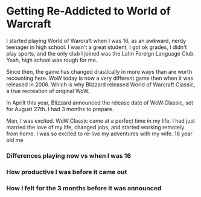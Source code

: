 # Getting Re-Addicted to World of Warcraft

I started playing World of Warcraft when I was 16, as an awkward, nerdy teenager in high school. I wasn't a great student, I got ok grades, I didn't play sports, and the only club I joined was the Latin Foreign Language Club. Yeah, high school was rough for me. 

Since then, the game has changed drastically in more ways than are worth recounting here. WoW today is now a very different game then when it was released in 2006. Which is why Blizzard released World of Warcraft Classic, a true recreation of original WoW. 

In Aprilt this year, Blizzard announced the release date of WoW:Classic, set for August 27th. I had 3 months to prepare.

Man, I was excited. WoW:Classic came at a perfect time in my life. I had just married the love of my life, changed jobs, and started working remotely from home. I was so excited to re-live my adventures with my wife. 16 year old me



### Differences playing now vs when I was 16

### How productive I was before it came out

### How I felt for the 3 months before it was announced

